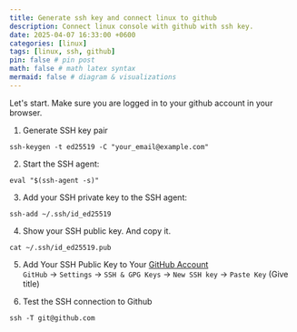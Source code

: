 ```yaml
---
title: Generate ssh key and connect linux to github
description: Connect linux console with github with ssh key.
date: 2025-04-07 16:33:00 +0600
categories: [linux]
tags: [linux, ssh, github]
pin: false # pin post
math: false # math latex syntax
mermaid: false # diagram & visualizations
---
```


Let's start. Make sure you are logged in to your github account in your browser.

1. Generate SSH key pair
```
ssh-keygen -t ed25519 -C "your_email@example.com"
```

2. Start the SSH agent: 
```
eval "$(ssh-agent -s)"
```

3. Add your SSH private key to the SSH agent: 
```
ssh-add ~/.ssh/id_ed25519
```

4. Show your SSH public key. And copy it.
```
cat ~/.ssh/id_ed25519.pub
```

5. Add Your SSH Public Key to Your [GitHub Account](https://github.com/settings/keys)  
`GitHub` → `Settings` → `SSH & GPG Keys` → `New SSH key` → `Paste Key` (Give title)


6. Test the SSH connection to Github 
```
ssh -T git@github.com
```

